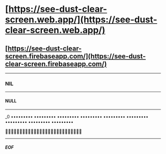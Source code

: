 
# [https://see-dust-clear-screen.web.app/](https://see-dust-clear-screen.web.app/)

## [https://see-dust-clear-screen.firebaseapp.com/](https://see-dust-clear-screen.firebaseapp.com/)

---------------------------------------------------------------------

### NIL

---------------------------------------------------------------------

#### NULL

---------------------------------------------------------------------

_0 ••••••••• ••••••••• ••••••••• ••••••••• ••••••••• ••••••••• ••••••••• ••••••••• •••••••••

🍎🍎🍎🥝🥝🥝💙💙💙🍎🍎🍎🥝🥝🥝💙💙💙🍎🍎🍎🥝🥝🥝💙💙💙

---------------------------------------------------------------------

##### EOF

